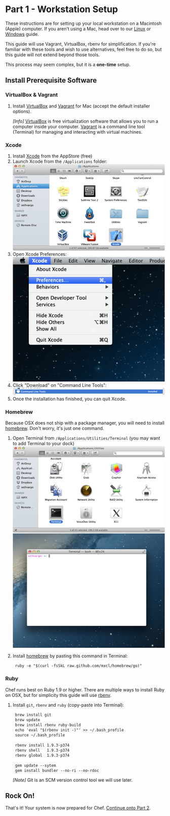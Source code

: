Part 1 - Workstation Setup
==========================
These instructions are for setting up your local workstation on a Macintosh (Apple) computer. If you aren't using a Mac, head over to our [Linux][linux-guide] or [Windows][windows-guide] guide.

This guide will use Vagrant, VirtualBox, rbenv for simplification. If you're familiar with these tools and wish to use alternatives, feel free to do so, but this guide will not extend beyond those tools.

This process may seem complex, but it is a **one-time** setup.

Install Prerequisite Software
-----------------------------
### VirtualBox & Vagrant
1. Install [VirtualBox][virtual-box] and [Vagrant][vagrant] for Mac (accept the default installer options).

    *[Info]* [VirtualBox][virtual-box] is free virtualization software that allows you to run a computer inside your computer. [Vagrant][vagrant] is a command line tool (Terminal) for managing and interacting with virtual machines.

### Xcode
1. Install [Xcode][Xcode] from the AppStore (free)
1. Launch Xcode from the `/Applications` folder:
  ![Launch Xcode](../assets/launch-xcode.png)
1. Open Xcode Preferences:
  ![Xcode Preferences](../assets/xcode-preferences.png)
1. Click "Download" on "Command Line Tools":
  ![Xcode Command Line Tools](../assets/xcode-command-line-tools.png)
1. Once the installation has finished, you can quit Xcode.

### Homebrew
Because OSX does not ship with a package manager, you will need to install [homebrew][homebrew]. Don't worry, it's just one command.

1. Open Terminal from `/Applications/Utilities/Terminal` (you may want to add Terminal to your dock)
  ![Launch Terminal](../assets/launch-terminal.png)
  ![Terminal](../assets/terminal.png)
1. Install [homebrew][homebrew] by pasting this command in Terminal:

        ruby -e "$(curl -fsSkL raw.github.com/mxcl/homebrew/go)"

### Ruby
Chef runs best on Ruby 1.9 or higher. There are multiple ways to install Ruby on OSX, but for simplicity this guide will use [rbenv][rbenv].

1. Install `git`, `rbenv` and `ruby` (copy-paste into Terminal):

        brew install git
        brew update
        brew install rbenv ruby-build
        echo 'eval "$(rbenv init -)"' >> ~/.bash_profile
        source ~/.bash_profile

        rbenv install 1.9.3-p374
        rbenv shell   1.9.3-p374
        rbenv global  1.9.3-p374

        gem update --sytem
        gem install bundler --no-ri --no-rdoc

    *[Note]* Git is an SCM version control tool we will use later.


Rock On!
--------
That's it! Your system is now prepared for Chef. [Continue onto Part 2][part-2].

[linux-guide]: http://not-done-yet "Linux - Chef Workstation Setup QuickStart Guide"
[windows-guide]: http://not-done-yet "Windows - Chef Workstation Setup QuickStart"
[Xcode]: https://itunes.apple.com/us/app/Xcode/id497799835?mt=12 "Download Xcode from the AppStore"
[virtual-box]: http://download.virtualbox.org/virtualbox/4.2.6/VirtualBox-4.2.6-82870-OSX.dmg "VirtualBox for Mac"
[vagrant]: http://files.vagrantup.com/packages/476b19a9e5f499b5d0b9d4aba5c0b16ebe434311/Vagrant.dmg "Vagrant for Mac"
[homebrew]: http://mxcl.github.com/homebrew/ "Homebrew"
[rbenv]: https://github.com/sstephenson/rbenv "rbenv"
[part-2]: ../Part+2+-+Working+with+Chef+Repo "Part 2 - Working with Chef Repo"

